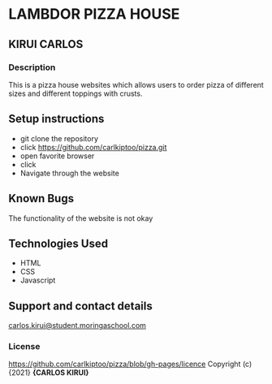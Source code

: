 # LAMBDOR PIZZA HOUSE
## KIRUI CARLOS
### Description
This is a pizza house websites which allows users to order pizza of different sizes and different toppings with crusts.
## Setup instructions
* git clone the repository
* click https://github.com/carlkiptoo/pizza.git
* open favorite browser
* click 
* Navigate through the website
## Known Bugs
The functionality of the website is not okay
## Technologies Used
* HTML
* CSS
* Javascript
## Support and contact details
carlos.kirui@student.moringaschool.com
### License
https://github.com/carlkiptoo/pizza/blob/gh-pages/licence
Copyright (c) {2021} **{CARLOS KIRUI}**
